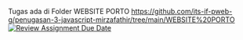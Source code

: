 Tugas ada di Folder WEBSITE PORTO
https://github.com/its-if-pweb-g/penugasan-3-javascript-mirzafathir/tree/main/WEBSITE%20PORTO
[![Review Assignment Due Date](https://classroom.github.com/assets/deadline-readme-button-22041afd0340ce965d47ae6ef1cefeee28c7c493a6346c4f15d667ab976d596c.svg)](https://classroom.github.com/a/UDX78Bqi)

